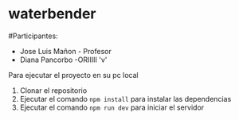 # waterbender

#Participantes: 
- Jose Luis Mañon - Profesor
- Diana Pancorbo -ORIIIII 'v'


Para ejecutar el proyecto en su pc local

1. Clonar el repositorio
2. Ejecutar el comando `npm install` para instalar las dependencias
3. Ejecutar el comando `npm run dev` para iniciar el servidor
